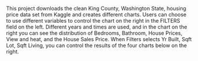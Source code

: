 This project downloads the clean King County, Washington State, housing price data set from Kaggle and creates different charts.
Users can choose to use different variables to control the chart on the right in the FILTERS field on the left.
Different years and times are used, and in the chart on the right you can see the distribution of Bedrooms, Bathroom, House Prices, View and heat, and the House Sales Price.
When Filters selects Yr Built, Sqft Lot, Sqft Living, you can control the results of the four charts below on the right. 
